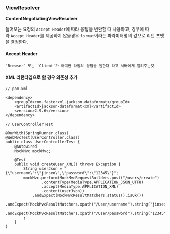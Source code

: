 
### **ViewResolver**

**ContentNegotiatingViewResolver**

  들어오는 요청의 `Accept Header`에 따라 응답을 변환할 때 사용하고,
  경우에 따라 `Accept Header`를 제공하지 않을경우 `format`이라는 파라미터명의 값으로 리턴 포맷을 결정한다.

#### Accept Header
	`Browser` 또는 `Client`가 어떠한 타입의 응답을 원한다 라고 서버에게 알려주는것


#### XML 리턴타입으로 할 경우 의존성 추가
```
// pom.xml
 
<dependency>
    <groupId>com.fasterxml.jackson.dataformat</groupId>
    <artifactId>jackson-dataformat-xml</artifactId>
    <version>2.9.6</version>
</dependency>
```


```
// UserControllerTest
 
@RunWith(SpringRunner.class)
@WebMvcTest(UserController.class)
public class UserControllerTest {
    @Autowired
    MockMvc mockMvc;
 
    @Test
    public void createUser_XML() throws Exception {
        String userJson = "{\"username\":\"jinseo\",\"password\":\"12345\"}";
        mockMvc.perform(MockMvcRequestBuilders.post("/users/create")
                .contentType(MediaType.APPLICATION_JSON_UTF8)
                .accept(MediaType.APPLICATION_XML)
                .content(userJson))
            .andExpect(MockMvcResultMatchers.status().isOk())
            .andExpect(MockMvcResultMatchers.xpath("/User/username").string("jinseo"))
            .andExpect(MockMvcResultMatchers.xpath("/User/password").string("12345"))
        ;
    }
}
```


